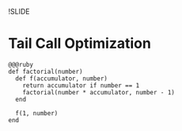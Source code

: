 !SLIDE
# Tail Call Optimization

    @@@ruby
    def factorial(number)
      def f(accumulator, number)
        return accumulator if number == 1
        factorial(number * accumulator, number - 1)
      end

      f(1, number)
    end


